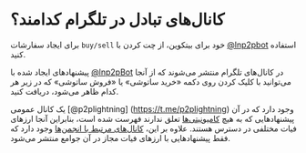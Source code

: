 # کانال‌های تبادل در تلگرام کدامند؟
برای ایجاد سفارشات `buy/sell` خود برای بیتکوین، از چت کردن با [@lnp2pbot](https://t.me/lnp2pbot) استفاده کنید.

پیشنهادهای ایجاد شده با [@lnp2pBot](https://t.me/lnp2pBot) در کانال‌های تلگرام منتشر می‌شوند که از آنجا می‌توانید با کلیک کردن روی دکمه «خرید ساتوشی» یا «فروش ساتوشی» که در زیر هر کدام ظاهر می‌شود، دریافت کنید.

یک کانال عمومی [@p2plightning] (https://t.me/p2plightning) وجود دارد که در آن پیشنهادهایی که به هیچ [کامیونیتی‌ها](./communities.md) تعلق ندارند فهرست شده است، بنابراین آنجا ارزهای فیات مختلفی در دسترس هستند. علاوه بر این، [کانال‌های مرتبط با انجمن‌ها](./community-find.md) وجود دارد که فقط پیشنهادهایی با ارزهای فیات مجاز در آن جوامع منتشر می‌شود.
